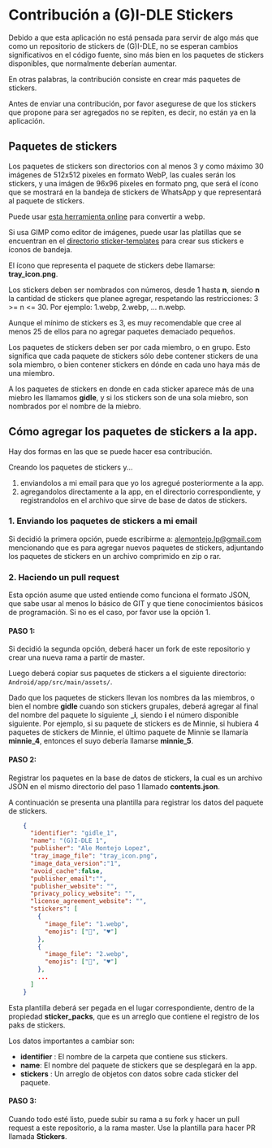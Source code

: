 # Contribución a (G)I-DLE Stickers

Debido a que esta aplicación no está pensada para servir de algo más que
como un repositorio de stickers de (G)I-DLE, no se esperan cambios
significativos en el código fuente, sino más bien en los paquetes
de stickers disponibles, que normalmente deberían aumentar.

En otras palabras, la contribución consiste en crear más paquetes de
stickers.

Antes de enviar una contribución, por favor asegurese de que los
stickers que propone para ser agregados no se repiten, es decir,
no están ya en la aplicación.

## Paquetes de stickers

Los paquetes de stickers son directorios con al menos 3 y como máximo
30 imágenes de 512x512 pixeles en formato WebP, las cuales serán los
stickers, y una imágen de 96x96 pixeles en formato png, que será el
ícono que se mostrará en la bandeja de stickers de WhatsApp y que
representará al paquete de stickers. 

Puede usar [esta herramienta online](https://squoosh.app/) para 
convertir a webp.

Si usa GIMP como editor de imágenes, puede usar las platillas que
se encuentran en el [directorio sticker-templates](sticker-templates/) 
para crear sus stickers e íconos de bandeja.

El ícono que representa el paquete de stickers debe llamarse: **tray_icon.png**.

Los stickers deben ser nombrados con números, desde 1 hasta **n**, siendo **n** la cantidad de stickers que planee agregar, respetando las
restricciones: 3 >= n <= 30. Por ejemplo: 1.webp, 2.webp, ... n.webp.

Aunque el mínimo de stickers es 3, es muy recomendable que cree al menos
25 de ellos para no agregar paquetes demaciado pequeños. 

Los paquetes de stickers deben ser por cada miembro, o en grupo. 
Esto significa que cada paquete de stickers sólo debe contener stickers
de una sola miembro, o bien contener stickers en dónde en cada uno haya más de una miembro.

A los paquetes de stickers en donde en cada sticker aparece más de una miebro les llamamos **gidle**, y si los stickers son de una sola miebro,
son nombrados por el nombre de la miebro.

## Cómo agregar los paquetes de stickers a la app.

Hay dos formas en las que se puede hacer esa contribución.

Creando los paquetes de stickers y...

1. enviandolos a mi email para que yo los agregué posteriormente a la app.
2. agregandolos directamente a la app, en el directorio correspondiente, y registrandolos en el archivo que sirve de base de datos de stickers.

### 1. Enviando los paquetes de stickers a mi email

Si decidió la primera opción, puede escribirme a: alemontejo.lp@gmail.com
mencionando que es para agregar nuevos paquetes de stickers, adjuntando
los paquetes de stickers en un archivo comprimido en zip o rar.

### 2. Haciendo un pull request

Esta opción asume que usted entiende como funciona el formato JSON, 
que sabe usar al menos lo básico de GIT y que tiene conocimientos 
básicos de programación. Si no es el caso, por favor use la opción 1.

#### PASO 1:

Si decidió la segunda opción, deberá hacer un fork de este repositorio y 
crear una nueva rama a partir de master.

Luego deberá copiar sus paquetes de stickers a el siguiente 
directorio: `Android/app/src/main/assets/`. 

Dado que los paquetes de stickers llevan los nombres da las miembros, o bien el nombre **gidle** cuando son stickers grupales, deberá agregar
al final del nombre del paquete lo siguiente **_i**, siendo **i**
el número disponible siguiente. Por ejemplo, si su paquete de stickers es
de Minnie, si hubiera 4 paquetes de stickers de Minnie, el último paquete
de Minnie se llamaría **minnie_4**, entonces el suyo debería llamarse
**minnie_5**.

#### PASO 2:

Registrar los paquetes en la base de datos de stickers, la cual es un
archivo JSON en el mismo directorio del paso 1 llamado **contents.json**.

A continuación se presenta una plantilla para registrar los datos
del paquete de stickers.

```json
    {
      "identifier": "gidle_1",
      "name": "(G)I-DLE 1",
      "publisher": "Ale Montejo Lopez",
      "tray_image_file": "tray_icon.png",
      "image_data_version":"1",
      "avoid_cache":false,
      "publisher_email":"",
      "publisher_website": "",
      "privacy_policy_website": "",
      "license_agreement_website": "",
      "stickers": [
        {
          "image_file": "1.webp",
          "emojis": ["🙂", "♥"]
        },
        {
          "image_file": "2.webp",
          "emojis": ["🙂", "♥"]
        },
        ...
      ]
    }
```

Esta plantilla deberá ser pegada en el lugar correspondiente, dentro de
la propiedad **sticker_packs**, que es un arreglo que contiene el
registro de los paks de stickers. 

Los datos importantes a cambiar son:

* **identifier** : El nombre de la carpeta que contiene sus stickers.
* **name**: El nombre del paquete de stickers que se desplegará en la app.
* **stickers** : Un arreglo de objetos con datos sobre cada sticker del
paquete.

#### PASO 3:

Cuando todo esté listo, puede subir su rama a su fork y hacer un pull
request a este repositorio, a la rama master. Use la plantilla para hacer
PR llamada **Stickers**.
